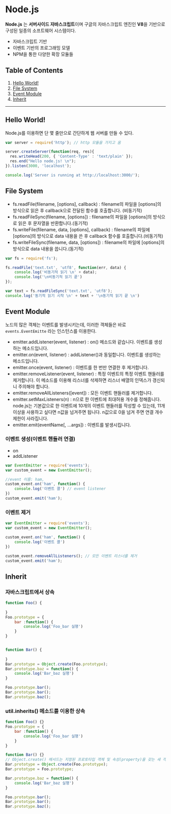 # Node.js

**Node.js** 는 **서버사이드 자바스크립트**이며 구글의 자바스크립트 엔진인 **V8**을 기반으로 구성된 일종의 소프트웨어 시스템이다. 

- 자바스크립트 기반
- 이벤트 기반의 프로그래밍 모델
- NPM을 통한 다양한 확장 모듈들



## Table of Contents

1. [Hello World!](#Hello-World)
1. [File System](#File-System)
1. [Event Module](#Event-Module)
1. [Inherit](#Inherit)

---



## Hello World!

Node.js를 이용하면 단 몇 줄만으로 간단하게 웹 서버를 만들 수 있다.

```javascript
var server = require('http'); // http 모듈을 가지고 옴

server.createServer(function(req, res){
  res.writeHead(200, { 'Content-Type' : 'text/plain' });
  res.end("Hello node.js! \n");
}).listen(3000, 'localhost');

console.log('Server is running at http://localhost:3000/');
```



## File System

- fs.readFile(filename, [options], callback) : filename의 파일을 [options]의 방식으로 읽은 후 callback으로 전달된 함수를 호출합니다. (비동기적) 
- fs.readFileSync(filename, [options]) : filename의 파일을 [options]의 방식으로 읽은 후 문자열을 반환합니다.(동기적)
- fs.writeFile(filename, data, [options], callback) : filename의 파일에 [options]의 방식으로 data 내용을 쓴 후 callback 함수를 호출합니다.(비동기적) 
- fs.writeFileSync(filename, data, [options]) : filename의 파일에 [options]의 방식으로 data 내용을 씁니다.(동기적)

```javascript
var fs = require('fs');

fs.readFile('text.txt', 'utf8', function(err, data) {
	console.log('비동기적 읽기 \n' + data);
	console.log('\n비동기적 읽기 끝')
});

var text = fs.readFileSync('text.txt', 'utf8');
console.log('동기적 읽기 시작 \n' + text + '\n동기적 읽기 끝 \n')
```



## Event Module

노드의 많은 객체는 이벤트를 발생시키는데, 이러한 객체들은 바로 `events.EventEmitte` 라는 인스턴스를 이용한다.

- emitter.addListener(event, listener) : on() 메소드와 같습니다. 이벤트를 생성하는 메소드입니다.
- emitter.on(event, listener) : addListener()과 동일합니다. 이벤트를 생성하는 메소드입니다.
- emitter.once(event, listener) : 이벤트를 한 번만 연결한 후 제거합니다.
- emitter.removeListener(event, listener) : 특정 이벤트의 특정 이벤트 핸들러를 제거합니다. 이 메소드를 이용해 리스너를 삭제하면 리스너 배열의 인덱스가 갱신되니 주의해야 합니다.
- emitter.removeAllListeners([event]) : 모든 이벤트 핸들러를 제거합니다.
- emitter.setMaxListeners(n) : n으로 한 이벤트에 최대허용 개수를 정해줍니다. node.js는 기본값으로 한 이벤트에 10개의 이벤트 핸들러를 작성할 수 있는데, 11개 이상을 사용하고 싶다면 n값을 넘겨주면 됩니다. n값으로 0을 넘겨 주면 연결 개수 제한이 사라집니다.
- emitter.emit(eventName[, ...args]) : 이벤트를 발생시킵니다.



### 이벤트 생성(이벤트 핸들러 연결)

- on
- addListener

```javascript
var EventEmitter = require('events');
var custom_event = new EventEmitter();

//event 이름: ham, 
custom_event.on('ham', function() { 
	console.log('이벤트 콜') // event listener
})
custom_event.emit('ham');
```



### 이벤트 제거

```javascript
var EventEmitter = require('events');
var custom_event = new EventEmitter();

custom_event.on('ham', function() {
	console.log('이벤트 콜')
})

custom_event.removeAllListeners(); // 모든 이벤트 리스너를 제거
custom_event.emit('ham');
```



## Inherit

### 자바스크립트에서 상속

```javascript
function Foo() {
	
}
Foo.prototype = {
	bar :function() {
		console.log('Foo_bar 실행')
	}
}


function Bar() {
	
}
Bar.prototype = Object.create(Foo.prototype);
Bar.prototype.baz = function() {
	console.log('Bar_baz 실행')
}

Foo.prototype.bar();
Bar.prototype.bar();
Bar.prototype.baz();
```



### util.inherits() 메소드를 이용한 상속

```javascript
function Foo() {}
Foo.prototype = {
	bar :function() {
		console.log('Foo_bar 실행')
	}
}

function Bar() {}
// Object.create() 메서드는 지정된 프로토타입 객체 및 속성(property)을 갖는 새 객체를 만듦
Bar.prototype = Object.create(Foo.prototype); 
Bar.prototype = Foo.prototype;

Bar.prototype.baz = function() {
	console.log('Bar_baz 실행')
}

Foo.prototype.bar();
Bar.prototype.bar();
Bar.prototype.baz();
```



